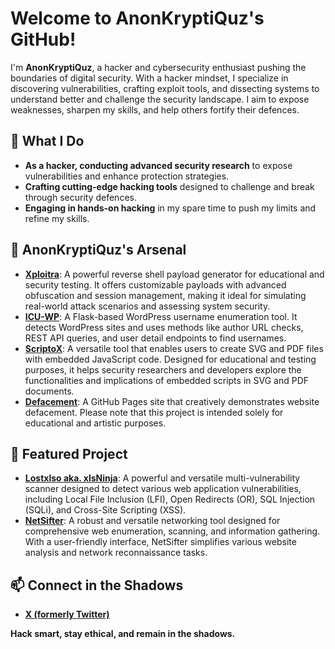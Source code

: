 # Welcome to AnonKryptiQuz's GitHub!

I'm **AnonKryptiQuz**, a hacker and cybersecurity enthusiast pushing the boundaries of digital security. With a hacker mindset, I specialize in discovering vulnerabilities, crafting exploit tools, and dissecting systems to understand better and challenge the security landscape. I aim to expose weaknesses, sharpen my skills, and help others fortify their defences.

## 🔧 What I Do
- **As a hacker, conducting advanced security research** to expose vulnerabilities and enhance protection strategies.
- **Crafting cutting-edge hacking tools** designed to challenge and break through security defences.
- **Engaging in hands-on hacking** in my spare time to push my limits and refine my skills.

## 👾 AnonKryptiQuz's Arsenal
- **[Xploitra](https://github.com/AnonKryptiQuz/Xploitra)**: A powerful reverse shell payload generator for educational and security testing. It offers customizable payloads with advanced obfuscation and session management, making it ideal for simulating real-world attack scenarios and assessing system security.
- **[ICU-WP](https://github.com/AnonKryptiQuz/ICU-WP)**: A Flask-based WordPress username enumeration tool. It detects WordPress sites and uses methods like author URL checks, REST API queries, and user detail endpoints to find usernames.
- **[ScriptoX](https://github.com/AnonKryptiQuz/ScriptoX)**: A versatile tool that enables users to create SVG and PDF files with embedded JavaScript code. Designed for educational and testing purposes, it helps security researchers and developers explore the functionalities and implications of embedded scripts in SVG and PDF documents.
- **[Defacement](https://github.com/AnonKryptiQuz/Defacement)**: A GitHub Pages site that creatively demonstrates website defacement. Please note that this project is intended solely for educational and artistic purposes.

## 🌟 Featured Project
- **[Lostxlso aka. xlsNinja](https://github.com/coffinsp/lostools)**: A powerful and versatile multi-vulnerability scanner designed to detect various web application vulnerabilities, including Local File Inclusion (LFI), Open Redirects (OR), SQL Injection (SQLi), and Cross-Site Scripting (XSS).
- **[NetSifter](https://github.com/coffinsp/LostXtools)**: A robust and versatile networking tool designed for comprehensive web enumeration, scanning, and information gathering. With a user-friendly interface, NetSifter simplifies various website analysis and network reconnaissance tasks.

## 📫 Connect in the Shadows
- **[X (formerly Twitter)](https://x.com/AnonKryptiQuz)**

**Hack smart, stay ethical, and remain in the shadows.**

